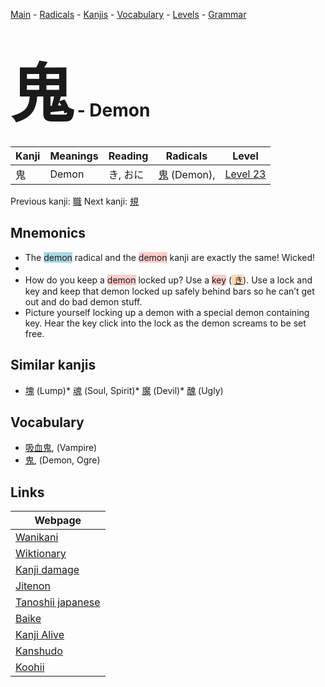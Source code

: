 <style> bigfont {font-size: 100px}</style>
[Main](../index.md) -
[Radicals](../radicals.md) -
[Kanjis](../kanjis.md) -
[Vocabulary](../vocabulary.md) -
[Levels](../levels.md) -
[Grammar](../grammar.md)
# <bigfont> 鬼</bigfont> - Demon 

| Kanji | Meanings | Reading | Radicals | Level |
| --- | --- | --- | --- | --- |
| 鬼 | Demon | き, おに | [鬼](../radicals/鬼.md) (Demon),  | [Level 23](../levels/wk_level23.md) |

Previous kanji: [職](職.md) Next kanji: [規](規.md) 

## Mnemonics
 * The <span style="background-color:#ADD8E6"> demon</span> radical and the <span style="background-color:#ffcccb"> demon</span> kanji are exactly the same! Wicked!
* 
* How do you keep a <span style="background-color:#ffcccb"> demon</span> locked up? Use a <span style="background-color:#ffcccb"> key</span> (<span style="background-color:#fed8b1"> [き](https://jisho.org/search/き)</span>). Use a lock and key and keep that demon locked up safely behind bars so he can’t get out and do bad demon stuff.
* Picture yourself locking up a demon with a special demon containing key. Hear the key click into the lock as the demon screams to be set free.


## Similar kanjis
 * [塊](塊.md) (Lump)* [魂](魂.md) (Soul, Spirit)* [魔](魔.md) (Devil)* [醜](醜.md) (Ugly)


## Vocabulary
 * [吸血鬼](../vocabulary/鬼.md), (Vampire)
* [鬼](../vocabulary/鬼.md), (Demon, Ogre)



## Links 

| Webpage |
| --- |
| [Wanikani          ](https://www.wanikani.com/kanji/鬼) |
| [Wiktionary        ](https://en.wiktionary.org/wiki/鬼) |
| [Kanji damage      ](http://www.kanjidamage.com/kanji/search?utf8=✓&q=鬼) |
| [Jitenon           ](https://jitenon.com/kanji/鬼) |
| [Tanoshii japanese ](https://www.tanoshiijapanese.com/dictionary/kanji.cfm?k=鬼) |
| [Baike             ](https://baike.baidu.com/item/鬼) |
| [Kanji Alive       ](https://app.kanjialive.com/鬼) |
| [Kanshudo          ](https://www.kanshudo.com/searchmn?q=鬼) |
| [Koohii            ](https://kanji.koohii.com/study/kanji/鬼) |
